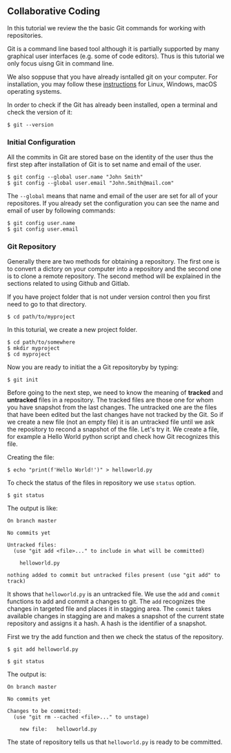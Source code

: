 ## Collaborative Coding

In this tutorial we review the the basic Git commands for working with repositories.

Git is a command line based tool although it is partially supported by many graphical user interfaces (e.g. some of code editors).  Thus is this tutorial we only focus uisng Git in command line.

We also soppuse that you have already isntalled git on your computer. For installation, you may follow these [instructions](https://git-scm.com/book/en/v2/Getting-Started-Installing-Git) for Linux, Windows, macOS operating systems.

In order to check if the Git has already been installed, open a terminal and check the version of it:
```console
$ git --version
```

### Initial Configuration
All the commits in Git are stored base on the identity of the user thus the first step after installation of Git is to set name and email of the user.
```console
$ git config --global user.name "John Smith"
$ git config --global user.email "John.Smith@mail.com"
```
The ```--global``` means that name and email of the user are set for all of your repositores.  If you already set the configuration you can see the name and email of user by following commands:

```console
$ git config user.name
$ git config user.email
```

### Git Repository 
Generally there are two methods for obtaining a repository. The first one is to convert a dictory on your computer into a repository and the second one is to clone a remote repository. The second method will be explained in the sections related to using Github and Gitlab.

If you have project folder that is not under version control then you first need to go to that directory.
```console
$ cd path/to/myproject
```
In this toturial, we create a new project folder. 
```console
$ cd path/to/somewhere
$ mkdir myproject
$ cd myproject
```
Now you are ready to initiat the a Git repositoryby by typing:
```console
$ git init
```
Before going to the next step, we need to know the meaning of **tracked** and **untracked** files in a repository. The tracked files are those one for whom you have snapshot from the last changes. The untracked one are the files that have been edited but the last changes have not tracked by the Git. So if we create a new file (not an empty file) it is an untracked file until we ask the repository to recond a snapshot of the file. Let's try it. We create a file, for example a Hello World python script and check how Git recognizes this file.

Creating the file:
```console
$ echo "print(f'Hello World!')" > helloworld.py
```
To check the status of the files in repository we use ```status``` option.
```console
$ git status
```
The output is like:
```
On branch master

No commits yet

Untracked files:
  (use "git add <file>..." to include in what will be committed)

	helloworld.py

nothing added to commit but untracked files present (use "git add" to track)
```
It shows that ```helloworld.py``` is an untracked file.  We use the ```add``` and ```commit``` functions to add and commit a changes to git.
The ```add``` recognizes the changes in targeted file and places it in stagging area. The ```commit``` takes available changes in stagging are and makes a snapshot of the current state repository and assigns it a hash. A hash is the identifier of a snapshot.

First we try the add function and then we check the status of the repository.
```console
$ git add helloworld.py
```
```console
$ git status
```
The output is:
```
On branch master

No commits yet

Changes to be committed:
  (use "git rm --cached <file>..." to unstage)
  
	new file:   helloworld.py
```
The state of repository tells us that ```helloworld.py``` is ready to be committed.
